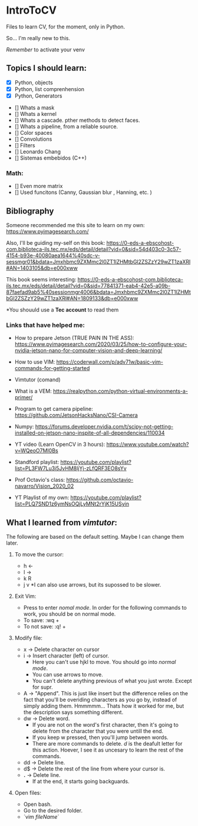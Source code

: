 # IntroToCV
Files to learn CV, for the moment, only in Python.

So... I'm really new to this.

*Remember* to activate your venv

## Topics I should learn: 

- [x] Python, objects
- [x] Python, list comprenhension
- [x] Python, Generators
- [] Whats a mask
- [] Whats a kernel
- [] Whats a cascade. pther methods to detect faces.
- [] Whats a pipeline, from a reliable source. 
- [] Color spaces
- [] Convolutions
- [] Filters
- [] Leonardo Chang
- [] Sistemas embebidos (C++)

### Math:

- [] Even more matrix
- [] Used funcitons (Canny, Gaussian blur , Hanning, etc. )

## Bibliography

Someone recommended me this site to learn on my own: https://www.pyimagesearch.com/

Also, I'll be guiding my-self on this book:
https://0-eds-a-ebscohost-com.biblioteca-ils.tec.mx/eds/detail/detail?vid=0&sid=54d403c0-3c57-4154-b93e-40080aea1644%40sdc-v-sessmgr01&bdata=Jmxhbmc9ZXMmc2l0ZT1lZHMtbGl2ZSZzY29wZT1zaXRl#AN=1403105&db=e000xww

This book seems interesting: 
https://0-eds-a-ebscohost-com.biblioteca-ils.tec.mx/eds/detail/detail?vid=0&sid=77841371-eab4-42e5-a09b-87faefad9ab5%40sessionmgr4006&bdata=Jmxhbmc9ZXMmc2l0ZT1lZHMtbGl2ZSZzY29wZT1zaXRl#AN=1809133&db=e000xww

*You shouuld use a **Tec account** to read them

### Links that have helped me:

* How to prepare Jetson (TRUE PAIN IN THE ASS): https://www.pyimagesearch.com/2020/03/25/how-to-configure-your-nvidia-jetson-nano-for-computer-vision-and-deep-learning/

* How to use VIM: https://coderwall.com/p/adv71w/basic-vim-commands-for-getting-started

* Vimtutor (comand)

* What is a VEM: https://realpython.com/python-virtual-environments-a-primer/

* Program to get camera pipeline: https://github.com/JetsonHacksNano/CSI-Camera

* Numpy: https://forums.developer.nvidia.com/t/scipy-not-getting-installed-on-jetson-nano-inspite-of-all-dependencies/110034

* YT video (Learn OpenCV in 3 hours): https://www.youtube.com/watch?v=WQeoO7MI0Bs

* Standford playlist: https://youtube.com/playlist?list=PL3FW7Lu3i5JvHM8ljYj-zLfQRF3EO8sYv

* Prof Octavio's class: https://github.com/octavio-navarro/Vision_2020_02

* YT Playlist of my own: https://youtube.com/playlist?list=PLQ7SND1z6ymNsOQjLyMNt2rYjK15USyin


## What I learned from *vimtutor*:

The following are based on the default setting. Maybe I can change them later.

1. To move the cursor:
    * h <-
    * l ->
    * k R
    * j v
    *I can also use arrows, but its supossed to be slower. 

2. Exit Vim:
    * Press <ESC> to enter *nomal mode*. In order for the following commands to work, you should be on normal mode. 
    * To save:   :wq  + <ENTER>
    * To not save:  :q!  + <ENTER>


3. Modify file:
    * x -> Delete character on cursor
    * i -> Insert character (left) of cursor.
        * Here you can't use hjkl to move. You should go into *normal mode*.
        * You can use arrows to move. 
        * You can't delete anything previous of what you just wrote. Except for supr.
    * A -> "Append". This is just like insert but the difference relies on the fact that you'll be overiding characters as you go by, instead of simply adding them. Hmmmmm... Thats how it worked for me, but the description says something different. 
    * dw -> Delete word. 
        * If you are not on the word's first character, then it's going to delete from the character that you were untill the end.  
        * If you keep w pressed, then you'll jump between words. 
        * There are more commands to delete. *d* is the deafult letter for this action. Hoever, I see it as uncesary to learn the rest of the commands. 
    * dd -> Delete line. 
    * d$ -> Delete the rest of the line from where your cursor is. 
    * **.** -> Delete line. 
        * If at the end, it starts going backguards. 


4. Open files:
    * Open bash.
    * Go to the desired folder.
    * ´vim *fileName*´